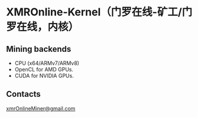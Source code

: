 #  XMROnline-Kernel（门罗在线-矿工/门罗在线，内核）

## Mining backends
 * CPU (x64/ARMv7/ARMv8)
 * OpenCL for AMD GPUs.
 * CUDA for NVIDIA GPUs.

## Contacts

xmrOnlineMiner@gmail.com
